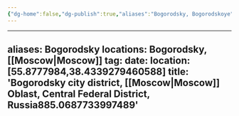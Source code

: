 ```yaml
---
{"dg-home":false,"dg-publish":true,"aliases":"Bogorodsky, Bogorodskoye","locations":null,"tag":null,"date":null,"location":[55.8777984,38.4339279460588],"title":"Bogorodsky city district, Moscow Oblast, Central Federal District, Russia","permalink":"/maps/bogorodsky-city-district-moscow-oblast-central-federal-district-russia/","dgHomeLink":true,"dgPassFrontmatter":true}
---
```


---
aliases: Bogorodsky
locations: Bogorodsky, [[Moscow|Moscow]]
tag:
date:
location: [55.8777984,38.4339279460588]
title: 'Bogorodsky city district, [[Moscow|Moscow]] Oblast, Central Federal District, Russia885.0687733997489'
---
